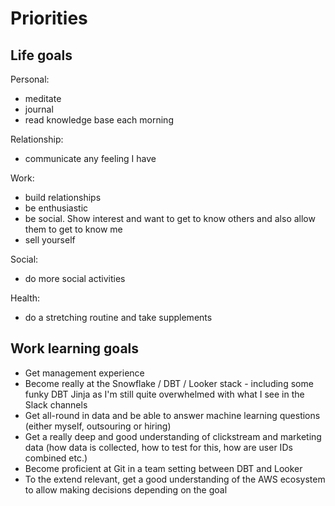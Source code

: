 # Priorities
## Life goals
Personal: 
- meditate
- journal 
- read knowledge base each morning

Relationship: 
- communicate any feeling I have 

Work: 
- build relationships
- be enthusiastic
- be social. Show interest and want to get to know others and also allow them to get to know me 
- sell yourself

Social: 
- do more social activities

Health: 
- do a stretching routine and take supplements 

## Work learning goals
- Get management experience
- Become really at the Snowflake / DBT / Looker stack - including some funky DBT Jinja as I'm still quite overwhelmed with what I see in the Slack channels 
- Get all-round in data and be able to answer machine learning questions (either myself, outsouring or hiring)
- Get a really deep and good understanding of clickstream and marketing data (how data is collected, how to test for this, how are user IDs combined etc.)
- Become proficient at Git in a team setting between DBT and Looker
- To the extend relevant, get a good understanding of the AWS ecosystem to allow making decisions depending on the goal